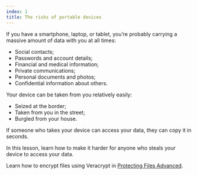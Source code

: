 ```yaml
---
index: 1
title: The risks of portable devices
---
```

If you have a smartphone, laptop, or tablet, you’re probably carrying a massive amount of data with you at all times: 

*	 Social contacts;
*  Passwords and account details;
*  Financial and medical information;
*  Private communications;
*  Personal documents and photos;
*  Confidential information about others.

Your device can be taken from you relatively easily:

*	 Seized at the border;
*  Taken from you in the street;
*  Burgled from your house.  

If someone who takes your device can access your data, they can copy it in seconds. 

In this lesson, learn how to make it harder for anyone who steals your device to access your data.

Learn how to encrypt files using Veracrypt in [Protecting Files Advanced](umbrella://information/protecting-files/advanced).
